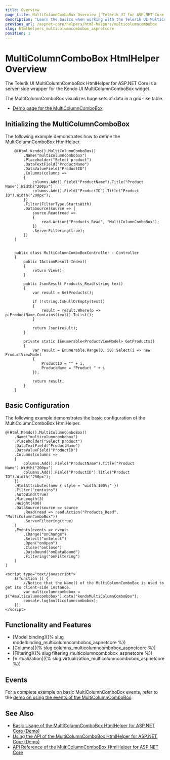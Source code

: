```yaml
---
title: Overview
page_title: MultiColumnComboBox Overview | Telerik UI for ASP.NET Core HTML Helpers
description: "Learn the basics when working with the Telerik UI MultiColumnComboBox HtmlHelper for ASP.NET Core (MVC 6 or ASP.NET Core MVC)."
previous_url: /aspnet-core/helpers/html-helpers/multicolumncombobox
slug: htmlhelpers_multicolumncombobox_aspnetcore
position: 1
---
```


# MultiColumnComboBox HtmlHelper Overview

The Telerik UI MultiColumnComboBox HtmlHelper for ASP.NET Core is a server-side wrapper for the Kendo UI MultiColumnComboBox widget.

The MultiColumnComboBox visualizes huge sets of data in a grid-like table.

* [Demo page for the MultiColumnComboBox](https://demos.telerik.com/aspnet-core/multicolumncombobox/index)

## Initializing the MultiColumnComboBox

The following example demonstrates how to define the MultiColumnComboBox HtmlHelper.

```Razor
    @(Html.Kendo().MultiColumnComboBox()
        .Name("multicolumncombobox")
        .Placeholder("Select product")
        .DataTextField("ProductName")
        .DataValueField("ProductID")
        .Columns(columns =>
        {
            columns.Add().Field("ProductName").Title("Product Name").Width("200px")
            columns.Add().Field("ProductID").Title("Product ID").Width("200px");
        })
        .Filter(FilterType.StartsWith)
        .DataSource(source => {
            source.Read(read =>
            {
                read.Action("Products_Read", "MultiColumnComboBox");
            })
            .ServerFiltering(true);
        })
    )

```
```Controller

    public class MultiColumnComboBoxController : Controller
    {
        public IActionResult Index()
        {
            return View();
        }

        public JsonResult Products_Read(string text)
        {
            var result = GetProducts();

            if (!string.IsNullOrEmpty(text))
            {
                result = result.Where(p => p.ProductName.Contains(text)).ToList();
            }

            return Json(result);
        }

        private static IEnumerable<ProductViewModel> GetProducts()
        {
            var result = Enumerable.Range(0, 50).Select(i => new ProductViewModel
            {
                ProductID = "" + i,
                ProductName = "Product " + i
            });

            return result;
        }
    }
```

## Basic Configuration

The following example demonstrates the basic configuration of the MultiColumnComboBox HtmlHelper.

    @(Html.Kendo().MultiColumnComboBox()
        .Name("multicolumncombobox")
        .Placeholder("Select product")
        .DataTextField("ProductName")
        .DataValueField("ProductID")
        .Columns(columns =>
        {
            columns.Add().Field("ProductName").Title("Product Name").Width("200px")
            columns.Add().Field("ProductID").Title("Product ID").Width("200px");
        })
        .HtmlAttributes(new { style = "width:100%;" })
        .Filter("contains")
        .AutoBind(true)
        .MinLength(3)
        .Height(400)
        .DataSource(source => source
            .Read(read => read.Action("Products_Read", "MultiColumnComboBox"))
            .ServerFiltering(true)
        )
        .Events(events => events
            .Change("onChange")
            .Select("onSelect")
            .Open("onOpen")
            .Close("onClose")
            .DataBound("onDataBound")
            .Filtering("onFiltering")
        )
    )

    <script type="text/javascript">
        $(function () {
            //Notice that the Name() of the MultiColumnComboBox is used to get its client-side instance.
            var multicolumncombobox = $("#multicolumncombobox").data("kendoMultiColumnComboBox");
            console.log(multicolumncombobox);
        });
    </script>

## Functionality and Features

* [Model binding]({% slug modelbinding_multicolumncombobox_aspnetcore %})
* [Columns]({% slug columns_multicolumncombobox_aspnetcore %})
* [Filtering]({% slug filtering_multicolumncombobox_aspnetcore %})
* [Virtualization]({% slug virtualization_multicolumncombobox_aspnetcore %})

## Events

For a complete example on basic MultiColumnComboBox events, refer to the [demo on using the events of the MultiColumnComboBox](https://demos.telerik.com/aspnet-core/multicolumncombobox/events).

## See Also

* [Basic Usage of the MultiColumnComboBox HtmlHelper for ASP.NET Core (Demo)](https://demos.telerik.com/aspnet-core/multicolumncombobox/index)
* [Using the API of the MultiColumnComboBox HtmlHelper for ASP.NET Core (Demo)](https://demos.telerik.com/aspnet-core/multicolumncombobox/api)
* [API Reference of the MultiColumnComboBox HtmlHelper for ASP.NET Core](/api/multicolumncombobox)
